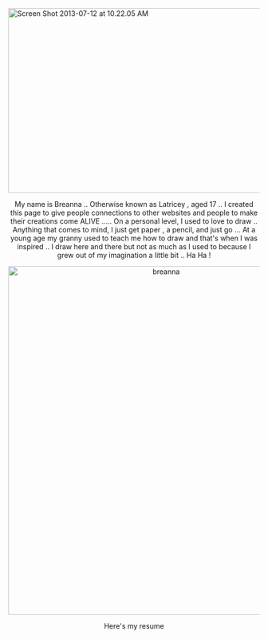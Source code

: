 <!DOCTYPE html>

<html>
	<a href="http://www.flickr.com/photos/98783440@N04/9270775296/" title="Screen Shot 2013-07-12 at 10.22.05 AM by breanna.lbrown, on Flickr"><img src="http://farm4.staticflickr.com/3817/9270775296_25959845c3.jpg" width="800" height="370" alt="Screen Shot 2013-07-12 at 10.22.05 AM"></a>
	
<body>
	<p><title>About Me</title></p>
<center> My name is Breanna .. Otherwise known as Latricey , aged 17 .. I created this page to give people connections to other websites and people to make their creations come ALIVE ..... On a personal level, I used to love to draw .. Anything that comes to mind, I just get paper , a pencil, and just go ... At a young age my granny used to teach me how to draw and that's when I was inspired .. I draw here and there but not as much as I used to because I grew out of my imagination a little bit .. Ha Ha !
	<p>
<a href="http://www.flickr.com/photos/98783440@N04/9370977699/" title="breanna by breanna.lbrown, on Flickr"><img src="http://farm4.staticflickr.com/3740/9370977699_19126200d6_o.jpg" width="617" height="698" alt="breanna"></a><p>
	</p>
	Here's my resume



</body>
</html>
